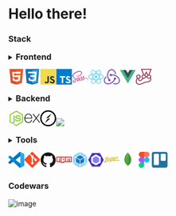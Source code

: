 # Hello there!

### Stack

<details>

<summary><h3 style="display:inline">Frontend</h3></summary>

- HTML
- CSS
- JavaScript
- TypeScript
- Sass & SCSS
- React
- React Router
- Redux
- Vue.js
- Jest

</details>

<img width="32px" src="https://raw.githubusercontent.com/devicons/devicon/master/icons/html5/html5-original.svg"/><img width="32px" src="https://raw.githubusercontent.com/devicons/devicon/master/icons/css3/css3-original.svg"/><img width="32px" src="https://raw.githubusercontent.com/devicons/devicon/master/icons/javascript/javascript-original.svg"/><img width="32px" src="https://raw.githubusercontent.com/devicons/devicon/master/icons/typescript/typescript-original.svg"/><img width="32px" src="https://raw.githubusercontent.com/devicons/devicon/master/icons/sass/sass-original.svg"/><img width="32px" src="https://raw.githubusercontent.com/devicons/devicon/master/icons/react/react-original.svg"/><img width="32px" src="https://raw.githubusercontent.com/devicons/devicon/master/icons/redux/redux-original.svg"/><img width="32px" src="https://raw.githubusercontent.com/devicons/devicon/master/icons/vuejs/vuejs-original.svg"/><img width="32px" src="https://raw.githubusercontent.com/devicons/devicon/master/icons/jest/jest-plain.svg"/>

<details>

<summary><h3 style="display:inline">Backend</h3></summary>

- Node.js
- Express.js
- Socket.IO
- Mongoose
- SQL
- JWT

</details>

<img width="32px" src="https://raw.githubusercontent.com/devicons/devicon/master/icons/nodejs/nodejs-original.svg"/><img width="32px" src="https://raw.githubusercontent.com/devicons/devicon/master/icons/express/express-original.svg"/><img width="32px" src="https://raw.githubusercontent.com/devicons/devicon/master/icons/socketio/socketio-original.svg"/><img width="32px" src="https://raw.githubusercontent.com/jsonwebtoken/jsonwebtoken.github.io/master/img/website/pic_logo.svg"/>

<details>

<summary><h3 style="display:inline">Tools</h3></summary>

- VS Code
- Git
- GitHub
- npm
- Webpack
- ESLint
- Babel
- MongoDB
- Figma
- Trello

</details>

<img width="32px" src="https://raw.githubusercontent.com/devicons/devicon/master/icons/vscode/vscode-original.svg"/><img width="32px" src="https://raw.githubusercontent.com/devicons/devicon/master/icons/git/git-original.svg"/><img width="32px" src="https://raw.githubusercontent.com/devicons/devicon/master/icons/github/github-original.svg"/><img width="32px" src="https://raw.githubusercontent.com/devicons/devicon/master/icons/npm/npm-original-wordmark.svg"/><img width="32px" src="https://raw.githubusercontent.com/devicons/devicon/master/icons/webpack/webpack-original.svg"/><img width="32px" src="https://raw.githubusercontent.com/devicons/devicon/master/icons/eslint/eslint-original.svg"/><img width="32px" src="https://raw.githubusercontent.com/devicons/devicon/master/icons/babel/babel-original.svg"/><img width="32px" src="https://raw.githubusercontent.com/devicons/devicon/master/icons/mongodb/mongodb-original.svg"/><img width="32px" src="https://raw.githubusercontent.com/devicons/devicon/master/icons/figma/figma-original.svg"/><img width="32px" src="https://raw.githubusercontent.com/devicons/devicon/master/icons/trello/trello-plain.svg"/>

### Codewars

![image](https://www.codewars.com/users/teumik/badges/large)
